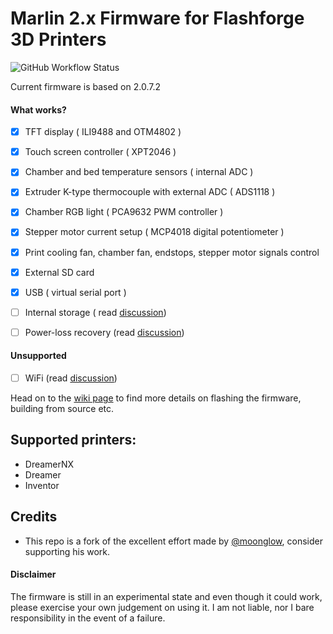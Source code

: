 #  Marlin 2.x Firmware for Flashforge 3D Printers

![GitHub Workflow Status](https://img.shields.io/github/workflow/status/tckb/FlashForge_Marlin/Build%20FF%20Marlin)

Current firmware is based on 2.0.7.2  


#### What works?

- [x] TFT display ( ILI9488 and OTM4802 )
- [x] Touch screen controller ( XPT2046 )
- [x] Chamber and bed temperature sensors ( internal ADC )
- [x] Extruder K-type thermocouple with external ADC ( ADS1118 )
- [x] Chamber RGB light ( PCA9632 PWM controller )
- [x] Stepper motor current setup ( MCP4018 digital potentiometer )
- [x] Print cooling fan, chamber fan, endstops, stepper motor signals control
- [x] External SD card
- [x] USB ( virtual serial port )
- [ ] Internal storage ( read [discussion](https://github.com/moonglow/FlashForge_Marlin/issues/3#issuecomment-813024193))
- [ ] Power-loss recovery  (read [discussion](https://github.com/moonglow/FlashForge_Marlin/issues/5))


#### Unsupported

- [ ] WiFi  (read [discussion](https://github.com/moonglow/FlashForge_Marlin/issues/3#issuecomment-813024193))


Head on to the [wiki page](https://github.com/tckb/FlashForge_Marlin/wiki) to find more details on flashing the firmware, building from source etc. 

## Supported printers:

- DreamerNX
- Dreamer
- Inventor

## Credits

- This repo is a fork of the excellent effort made by  [@moonglow](https://github.com/moonglow), consider supporting his work.  


#### Disclaimer
The firmware is still in an experimental state and even though it could  work, please exercise your own judgement on using it. I am not liable, nor I bare responsibility in the event of a failure. 
